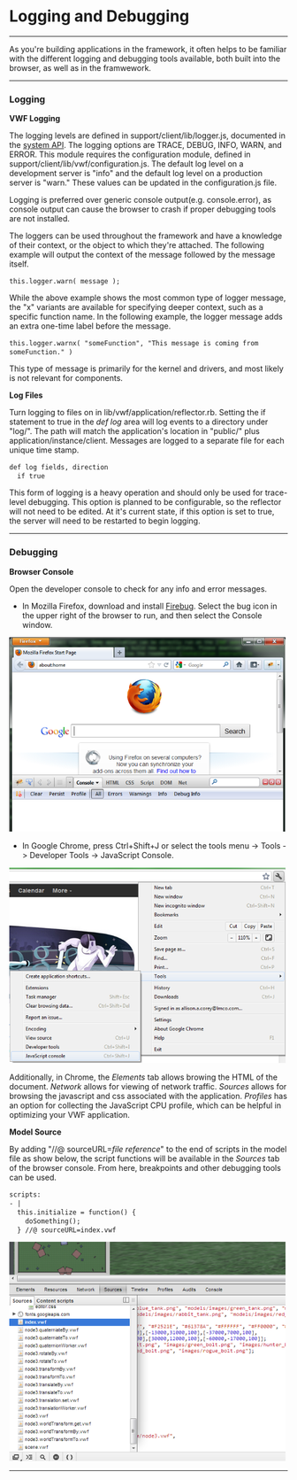 # Logging and Debugging

--------------

As you're building applications in the framework, it often helps to be familiar with the different logging and debugging tools available, both built into the browser, as well as in the framwework. 

--------------

### Logging

**VWF Logging**

The logging levels are defined in support/client/lib/logger.js, documented in the [system API](system.html). The logging options are TRACE, DEBUG, INFO, WARN,  and ERROR. This module requires the configuration module, defined in support/client/lib/vwf/configuration.js. The default log level on a development server is "info" and the default log level on a production server is "warn." These values can be updated in the configuration.js file. 

Logging is preferred over generic console output(e.g. console.error), as console output can cause the browser to crash if proper debugging tools are not installed. 

The loggers can be used throughout the framework and have a knowledge of their context, or the object to which they're attached. The following example will output the context of the message followed by the message itself.

	this.logger.warn( message );

While the above example shows the most common type of logger message, the "x" variants are available for specifying deeper context, such as a specific function name. In the following example, the logger message adds an extra one-time label before the message. 

	this.logger.warnx( "someFunction", "This message is coming from someFunction." )

This type of message is primarily for the kernel and drivers, and most likely is not relevant for components. 


**Log Files**

Turn logging to files on in lib/vwf/application/reflector.rb. Setting the if statement to true in the *def log* area will log events to a directory under "log/". The path will match the application's location in "public/" plus application/instance/client. Messages are logged to a separate file for each unique time stamp.

	def log fields, direction
	  if true 

This form of logging is a heavy operation and should only be used for trace-level debugging. This option is planned to be configurable, so the reflector will not need to be edited. At it's current state, if this option is set to true, the server will need to be restarted to begin logging. 

--------------

### Debugging

**Browser Console**

Open the developer console to check for any info and error messages. 

* In Mozilla Firefox, download and install [Firebug](https://addons.mozilla.org/en-us/firefox/addon/firebug). Select the bug icon in the upper right of the browser to run, and then select the Console window. 

<img src='images/firebug.png' alt='firebug' style='width:500px' />

* In Google Chrome, press Ctrl+Shift+J or select the tools menu -> Tools -> Developer Tools -> JavaScript Console. 

<img src='images/chrome.png' alt='chrome' style='width:500px' />

Additionally, in Chrome, the *Elements* tab allows browing the HTML of the document. *Network* allows for viewing of network traffic. *Sources* allows for browsing the javascript and css associated with the application. *Profiles* has an option for collecting the JavaScript CPU profile, which can be helpful in optimizing your VWF application. 

**Model Source**

By adding "//@ sourceURL=*file reference*" to the end of scripts in the model file as show below, the script functions will be available in the *Sources* tab of the browser console. From here, breakpoints and other debugging tools can be used. 

	scripts:
	- |
	  this.initialize = function() {
	    doSomething();
	  } //@ sourceURL=index.vwf

<img src='images/source.png' alt='chrome' style='width:500px' />

--------------